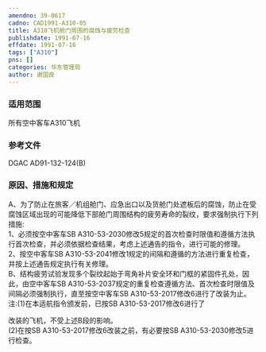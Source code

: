 ```yaml
---
amendno: 39-0617  
cadno: CAD1991-A310-05  
title: A310飞机舱门周围的腐蚀与疲劳检查  
publishdate: 1991-07-16  
effdate: 1991-07-16  
tags: ["A310"]  
pns: []  
categories: 华东管理局  
author: 谢国良  
---
```

  
### 适用范围  
所有空中客车A310飞机  
  
<!--more-->  
### 参考文件  
DGAC AD91-132-124(B)  
  
### 原因、措施和规定  
A、为了防止在旅客／机组舱门、应急出口以及货舱门处遮板后的腐蚀，防止在受腐蚀区域出现的可能降低下部舱门周围结构的疲劳寿命的裂纹，要求强制执行下列措施:  
      1、必须按空中客车SB A310-53-2030修改5规定的首次检查时限值和遵循方法执行首次检查，并必须依据检查结果，考虑上述通告的指令，进行可能的修理。  
      2、按空中客车SB A310-53-2041修改1规定的间隔和遵循的方法进行重复检查，并按上述通告规定执行有关修理。  
    B、结构疲劳试验发现多个裂纹起始于弯角补片安全环和门框的紧固件孔处，因此，由空中客车SB A310-53-2037规定的重复检查遵循方法、首次检查时限值及间隔必须强制执行，直至按空中客车SB A310-53-2017修改6进行了改装为止。  
注:(1)在本适航指令颁发前，已按SB A310-53-2017修改6进行了  
  
改装的飞机，不受上述B段的影响。  
(2)在按SB A310-53-2017修改6改装之前，有必要按SB A310-53-2030修改5进行检查。  
